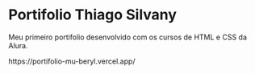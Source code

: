 <h1> Portifolio Thiago Silvany</h1>
Meu primeiro portifolio desenvolvido com os cursos de HTML e CSS da Alura.

<p>https://portifolio-mu-beryl.vercel.app/</p>

